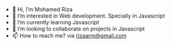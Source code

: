 - 👋 Hi, I’m Mohamed Riza
- 👀 I’m interested in Web development. Specially in Javascript
- 🌱 I’m currently learning Javascript
- 💞️ I’m looking to collaborate on projects in Javascript
- 📫 How to reach me? via rizaarm@gmail.com

<!---
rizaarm/rizaarm is a ✨ special ✨ repository because its `README.md` (this file) appears on your GitHub profile.
You can click the Preview link to take a look at your changes.
--->
